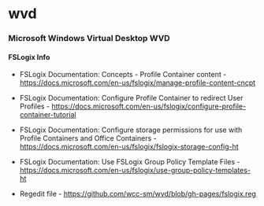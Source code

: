 # wvd

### Microsoft Windows Virtual Desktop WVD 

#### FSLogix Info

* FSLogix Documentation: Concepts - Profile Container content - https://docs.microsoft.com/en-us/fslogix/manage-profile-content-cncpt
* FSLogix Documentation: Configure Profile Container to redirect User Profiles - https://docs.microsoft.com/en-us/fslogix/configure-profile-container-tutorial
* FSLogix Documentation: Configure storage permissions for use with Profile Containers and Office Containers - https://docs.microsoft.com/en-us/fslogix/fslogix-storage-config-ht
* FSLogix Documentation: Use FSLogix Group Policy Template Files - https://docs.microsoft.com/en-us/fslogix/use-group-policy-templates-ht

* Regedit file - https://github.com/wcc-sm/wvd/blob/gh-pages/fslogix.reg

